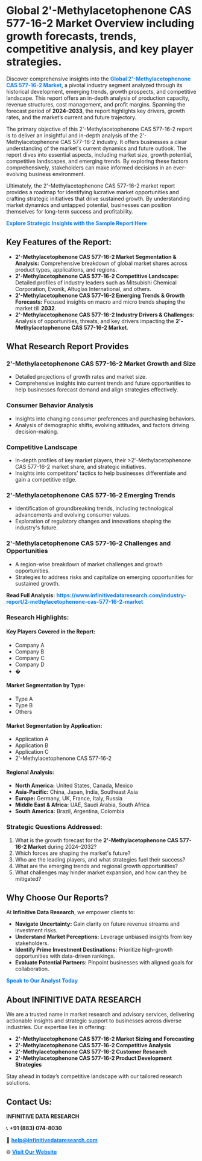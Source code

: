 <h1>Global 2'-Methylacetophenone CAS 577-16-2 Market Overview including growth forecasts, trends, competitive analysis, and key player strategies.</h1>
<p>
Discover comprehensive insights into the 
<a href="https://www.infinitivedataresearch.com/industry-report/2-methylacetophenone-cas-577-16-2-market" rel="dofollow" style="color: #007BFF; text-decoration: none;"><strong>Global 2'-Methylacetophenone CAS 577-16-2 Market</strong></a>, a pivotal industry segment analyzed through its historical development, emerging trends, growth prospects, and competitive landscape. This report offers an in-depth analysis of production capacity, revenue structures, cost management, and profit margins. Spanning the forecast period of <strong>2024–2033</strong>, the report highlights key drivers, growth rates, and the market’s current and future trajectory.
</p>
<p>
The primary objective of this 2'-Methylacetophenone CAS 577-16-2 report is to deliver an insightful and in-depth analysis of the 2'-Methylacetophenone CAS 577-16-2 industry. It offers businesses a clear understanding of the market's current dynamics and future outlook. The report dives into essential aspects, including market size, growth potential, competitive landscapes, and emerging trends. By exploring these factors comprehensively, stakeholders can make informed decisions in an ever-evolving business environment.
</p>
<p>
Ultimately, the 2'-Methylacetophenone CAS 577-16-2 market report provides a roadmap for identifying lucrative market opportunities and crafting strategic initiatives that drive sustained growth. By understanding market dynamics and untapped potential, businesses can position themselves for long-term success and profitability.
</p>
<p>
<a href="https://www.infinitivedataresearch.com/request-sample/reportId=101779" style="color: #007BFF; text-decoration: none;"><strong>Explore Strategic Insights with the Sample Report Here</strong></a>
</p>

<h2>Key Features of the Report:</h2>
<ul>
<li><strong>2'-Methylacetophenone CAS 577-16-2 Market Segmentation & Analysis:</strong> Comprehensive breakdown of global market shares across product types, applications, and regions.</li>
<li><strong>2'-Methylacetophenone CAS 577-16-2 Competitive Landscape:</strong> Detailed profiles of industry leaders such as Mitsubishi Chemical Corporation, Evonik, Altuglas International, and others.</li>
<li><strong>2'-Methylacetophenone CAS 577-16-2 Emerging Trends & Growth Forecasts:</strong> Focused insights on macro and micro trends shaping the market till <strong>2032</strong>.</li>
<li><strong>2'-Methylacetophenone CAS 577-16-2 Industry Drivers & Challenges:</strong> Analysis of opportunities, threats, and key drivers impacting the <strong>2'-Methylacetophenone CAS 577-16-2 Market</strong>.</li>
</ul>

<h2>What Research Report Provides</h2>
<h3>2'-Methylacetophenone CAS 577-16-2 Market Growth and Size</h3>
<ul>
<li>Detailed projections of growth rates and market size.</li>
<li>Comprehensive insights into current trends and future opportunities to help businesses forecast demand and align strategies effectively.</li>
</ul>

<h3>Consumer Behavior Analysis</h3>
<ul>
<li>Insights into changing consumer preferences and purchasing behaviors.</li>
<li>Analysis of demographic shifts, evolving attitudes, and factors driving decision-making.</li>
</ul>

<h3>Competitive Landscape</h3>
<ul>
<li>In-depth profiles of key market players, their >2'-Methylacetophenone CAS 577-16-2 market share, and strategic initiatives.</li>
<li>Insights into competitors' tactics to help businesses differentiate and gain a competitive edge.</li>
</ul>

<h3>2'-Methylacetophenone CAS 577-16-2 Emerging Trends</h3>
<ul>
<li>Identification of groundbreaking trends, including technological advancements and evolving consumer values.</li>
<li>Exploration of regulatory changes and innovations shaping the industry's future.</li>
</ul>

<h3>2'-Methylacetophenone CAS 577-16-2 Challenges and Opportunities</h3>
<ul>
<li>A region-wise breakdown of market challenges and growth opportunities.</li>
<li>Strategies to address risks and capitalize on emerging opportunities for sustained growth.</li>
</ul>
<p><strong>Read Full Analysis:</strong> <a href="https://www.infinitivedataresearch.com/industry-report/2-methylacetophenone-cas-577-16-2-market" rel="dofollow" style="color: #007BFF; text-decoration: none;"><strong>https://www.infinitivedataresearch.com/industry-report/2-methylacetophenone-cas-577-16-2-market</strong></a></p>
<h3>Research Highlights:</h3>
<h4>Key Players Covered in the Report:</h4>
<ul><li>Company A</li><li>Company B</li><li>Company C</li><li>Company D</li><li>�</li></ul>
<h4>Market Segmentation by Type:</h4>
<ul><li>Type A</li><li>Type B</li><li>Others</li></ul>
<h4>Market Segmentation by Application:</h4>
<ul><li>Application A</li><li>Application B</li><li>Application C</li><li>2&#039;-Methylacetophenone CAS 577-16-2</li></ul>

<h4>Regional Analysis:</h4>
<ul>
<li><strong>North America:</strong> United States, Canada, Mexico</li>
<li><strong>Asia-Pacific:</strong> China, Japan, India, Southeast Asia</li>
<li><strong>Europe:</strong> Germany, UK, France, Italy, Russia</li>
<li><strong>Middle East & Africa:</strong> UAE, Saudi Arabia, South Africa</li>
<li><strong>South America:</strong> Brazil, Argentina, Colombia</li>
</ul>

<h3>Strategic Questions Addressed:</h3>
<ol>
<li>What is the growth forecast for the <strong>2'-Methylacetophenone CAS 577-16-2 Market</strong> during 2024–2032?</li>
<li>Which forces are shaping the market's future?</li>
<li>Who are the leading players, and what strategies fuel their success?</li>
<li>What are the emerging trends and regional growth opportunities?</li>
<li>What challenges may hinder market expansion, and how can they be mitigated?</li>
</ol>

<h2>Why Choose Our Reports?</h2>
<p>At <strong>Infinitive Data Research</strong>, we empower clients to:</p>
<ul>
<li><strong>Navigate Uncertainty:</strong> Gain clarity on future revenue streams and investment risks.</li>
<li><strong>Understand Market Perceptions:</strong> Leverage unbiased insights from key stakeholders.</li>
<li><strong>Identify Prime Investment Destinations:</strong> Prioritize high-growth opportunities with data-driven rankings.</li>
<li><strong>Evaluate Potential Partners:</strong> Pinpoint businesses with aligned goals for collaboration.</li>
</ul>
<p><a href="https://www.infinitivedataresearch.com/industry-report/2-methylacetophenone-cas-577-16-2-market" rel="dofollow" style="color: #007BFF; text-decoration: none;"><strong>Speak to Our Analyst Today</strong></a></p>

<h2>About INFINITIVE DATA RESEARCH</h2>
<p>We are a trusted name in market research and advisory services, delivering actionable insights and strategic support to businesses across diverse industries. Our expertise lies in offering:</p>
<ul>
<li><strong>2'-Methylacetophenone CAS 577-16-2 Market Sizing and Forecasting</strong></li>
<li><strong>2'-Methylacetophenone CAS 577-16-2 Competitive Analysis</strong></li>
<li><strong>2'-Methylacetophenone CAS 577-16-2 Customer Research</strong></li>
<li><strong>2'-Methylacetophenone CAS 577-16-2 Product Development Strategies</strong></li>
</ul>
<p>Stay ahead in today’s competitive landscape with our tailored research solutions.</p>

<h2>Contact Us:</h2>
<p><strong>INFINITIVE DATA RESEARCH</strong></p>
<p>📞 <strong>+91 (883) 074-8030</strong></p>
<p>📧 <strong><a href="mailto:help@infinitivedataresearch.com" style="color: #007BFF;">help@infinitivedataresearch.com</a></strong></p>
<p>🌐 <strong><a href="https://www.infinitivedataresearch.com" rel="dofollow" style="color: #007BFF;">Visit Our Website</a></strong></p>